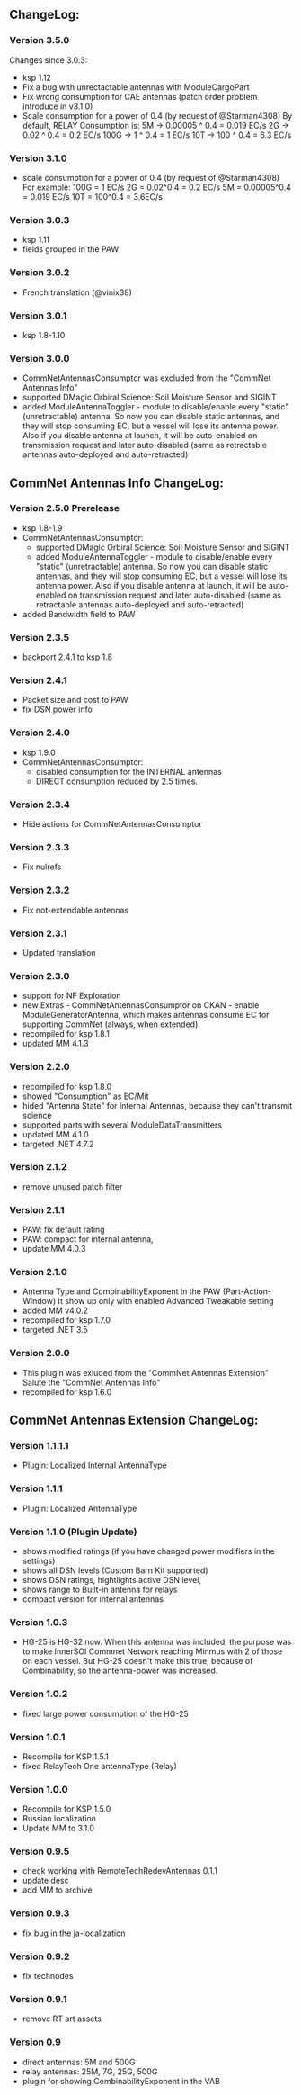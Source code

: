 ﻿## ChangeLog:

### Version 3.5.0
Changes since 3.0.3:
 * ksp 1.12
 * Fix a bug with unrectactable antennas with ModuleCargoPart
 * Fix wrong consumption for CAE antennas (patch order problem introduce in v3.1.0)
 * Scale consumption for a power of 0.4 (by request of @Starman4308)
   By default, RELAY Consumption is:
   5M   → 0.00005 ^ 0.4 = 0.019 EC/s
   2G   → 0.02    ^ 0.4 = 0.2 EC/s
   100G → 1       ^ 0.4 = 1 EC/s
   10T  → 100     ^ 0.4 = 6.3 EC/s

### Version 3.1.0
 * scale consumption for a power of 0.4 (by request of @Starman4308)
   For example:
   100G = 1 EC/s
   2G   = 0.02^0.4 = 0.2 EC/s
   5M   = 0.00005^0.4 = 0.019 EC/s
   10T  = 100^0.4 = 3.6EC/s

### Version 3.0.3
 * ksp 1.11
 * fields grouped in the PAW

### Version 3.0.2
 * French translation (@vinix38)

### Version 3.0.1
 * ksp 1.8-1.10

### Version 3.0.0
 * CommNetAntennasConsumptor was excluded from the "CommNet Antennas Info"
 * supported DMagic Orbiral Science: Soil Moisture Sensor and SIGINT
 * added ModuleAntennaToggler - module to disable/enable every "static" (unretractable) antenna. 
   So now you can disable static antennas, and they will stop consuming EC, but a vessel will lose its antenna power.
   Also if you disable antenna at launch, it will be auto-enabled on transmission request and later auto-disabled
   (same as retractable antennas auto-deployed and auto-retracted)



## CommNet Antennas Info ChangeLog:

### Version 2.5.0 Prerelease
 * ksp 1.8-1.9
 * CommNetAntennasConsumptor:
    * supported DMagic Orbiral Science: Soil Moisture Sensor and SIGINT
    * added ModuleAntennaToggler - module to disable/enable every "static" (unretractable) antenna. 
      So now you can disable static antennas, and they will stop consuming EC, but a vessel will lose its antenna power.
      Also if you disable antenna at launch, it will be auto-enabled on transmission request and later auto-disabled
      (same as retractable antennas auto-deployed and auto-retracted)
 * added Bandwidth field to PAW

### Version 2.3.5
 * backport 2.4.1 to ksp 1.8

### Version 2.4.1
 * Packet size and cost to PAW 
 * fix DSN power info

### Version 2.4.0
 * ksp 1.9.0
 * CommNetAntennasConsumptor:
     * disabled consumption for the INTERNAL antennas
     * DIRECT consumption reduced by 2.5 times.

### Version 2.3.4
 * Hide actions for CommNetAntennasConsumptor

### Version 2.3.3
 * Fix nulrefs

### Version 2.3.2
 * Fix not-extendable antennas

### Version 2.3.1
 * Updated translation

### Version 2.3.0
 * support for NF Exploration
 * new Extras - CommNetAntennasConsumptor on CKAN - enable ModuleGeneratorAntenna, 
   which makes antennas consume EC for supporting CommNet (always, when extended)
 * recompiled for ksp 1.8.1
 * updated MM 4.1.3

### Version 2.2.0
 * recompiled for ksp 1.8.0
 * showed "Consumption" as EC/Mit
 * hided "Antenna State" for Internal Antennas, because they can't transmit science
 * supported parts with several ModuleDataTransmitters
 * updated MM 4.1.0
 * targeted .NET 4.7.2

### Version 2.1.2
 * remove unused patch filter

### Version 2.1.1
 * PAW: fix default rating
 * PAW: compact for internal antenna, 
 * update MM 4.0.3

### Version 2.1.0
 * Antenna Type and CombinabilityExponent in the PAW (Part-Action-Window)
   It show up only with enabled Advanced Tweakable setting 
 * added MM v4.0.2
 * recompiled for ksp 1.7.0
 * targeted .NET 3.5 
 

### Version 2.0.0
 * This plugin was exluded from the "CommNet Antennas Extension"
   Salute the "CommNet Antennas Info"
 * recompiled for ksp 1.6.0



## CommNet Antennas Extension ChangeLog:

### Version 1.1.1.1
 * Plugin: Localized Internal AntennaType

### Version 1.1.1
 * Plugin: Localized AntennaType

### Version 1.1.0 (Plugin Update)
 * shows modified ratings (if you have changed power modifiers in the settings)
 * shows all DSN levels (Custom Barn Kit supported)
 * shows DSN ratings, hightlights active DSN level, 
 * shows range to Built-in antenna for relays
 * compact version for internal antennas

### Version 1.0.3
 * HG-25 is HG-32 now.
   When this antenna was included, the purpose was to make 
   InnerSOI Commnet Network reaching Minmus with 2 of those on each vessel.
   But HG-25 doesn't make this true, because of Combinability, 
   so the antenna-power was increased.

### Version 1.0.2
 * fixed large power consumption of the HG-25

### Version 1.0.1
 * Recompile for KSP 1.5.1
 * fixed RelayTech One antennaType (Relay)

### Version 1.0.0
 * Recompile for KSP 1.5.0
 * Russian localization
 * Update MM to 3.1.0

### Version 0.9.5
 * check working with RemoteTechRedevAntennas 0.1.1
 * update desc
 * add MM to archive

### Version 0.9.3
 * fix bug in the ja-localization

### Version 0.9.2
 * fix technodes

### Version 0.9.1
 * remove RT art assets

### Version 0.9
 * direct antennas: 5M and 500G
 * relay antennas: 25M, 7G, 25G, 500G
 * plugin for showing CombinabilityExponent in the VAB
